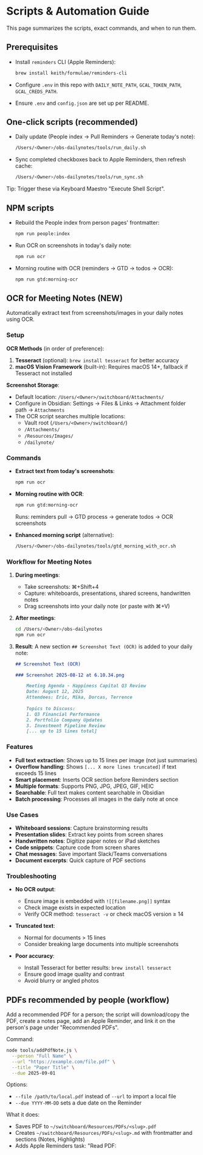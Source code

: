 # Scripts & Automation Guide

This page summarizes the scripts, exact commands, and when to run them.

## Prerequisites

- Install `reminders` CLI (Apple Reminders):

  ```bash
  brew install keith/formulae/reminders-cli
  ```

- Configure `.env` in this repo with `DAILY_NOTE_PATH`, `GCAL_TOKEN_PATH`, `GCAL_CREDS_PATH`.
- Ensure `.env` and `config.json` are set up per README.

## One-click scripts (recommended)

- Daily update (People index → Pull Reminders → Generate today's note):

  ```bash
  /Users/<Owner>/obs-dailynotes/tools/run_daily.sh
  ```

- Sync completed checkboxes back to Apple Reminders, then refresh cache:

  ```bash
  /Users/<Owner>/obs-dailynotes/tools/run_sync.sh
  ```

Tip: Trigger these via Keyboard Maestro "Execute Shell Script".

## NPM scripts

- Rebuild the People index from person pages' frontmatter:

  ```bash
  npm run people:index
  ```

- Run OCR on screenshots in today's daily note:

  ```bash
  npm run ocr
  ```

- Morning routine with OCR (reminders → GTD → todos → OCR):

  ```bash
  npm run gtd:morning-ocr
  ```

## OCR for Meeting Notes (NEW)

Automatically extract text from screenshots/images in your daily notes using OCR.

### Setup

**OCR Methods** (in order of preference):
1. **Tesseract** (optional): `brew install tesseract` for better accuracy
2. **macOS Vision Framework** (built-in): Requires macOS 14+, fallback if Tesseract not installed

**Screenshot Storage**:
- Default location: `/Users/<Owner>/switchboard/Attachments/`
- Configure in Obsidian: Settings → Files & Links → Attachment folder path → `Attachments`
- The OCR script searches multiple locations:
  - Vault root (`/Users/<Owner>/switchboard/`)
  - `/Attachments/`
  - `/Resources/Images/`
  - `/dailynote/`

### Commands

- **Extract text from today's screenshots**:
  ```bash
  npm run ocr
  ```

- **Morning routine with OCR**:
  ```bash
  npm run gtd:morning-ocr
  ```
  
  Runs: reminders pull → GTD process → generate todos → OCR screenshots

- **Enhanced morning script** (alternative):
  ```bash
  /Users/<Owner>/obs-dailynotes/tools/gtd_morning_with_ocr.sh
  ```

### Workflow for Meeting Notes

1. **During meetings**:
   - Take screenshots: ⌘+Shift+4
   - Capture: whiteboards, presentations, shared screens, handwritten notes
   - Drag screenshots into your daily note (or paste with ⌘+V)

2. **After meetings**:
   ```bash
   cd /Users/<Owner>/obs-dailynotes
   npm run ocr
   ```

3. **Result**: A new section `## Screenshot Text (OCR)` is added to your daily note:
   ```markdown
   ## Screenshot Text (OCR)
   
   ### Screenshot 2025-08-12 at 6.10.34.png
   
       Meeting Agenda - Happiness Capital Q3 Review
       Date: August 12, 2025
       Attendees: Eric, Mika, Dorcas, Terrence
       
       Topics to Discuss:
       1. Q3 Financial Performance
       2. Portfolio Company Updates
       3. Investment Pipeline Review
       [... up to 15 lines total]
   ```

### Features

- **Full text extraction**: Shows up to 15 lines per image (not just summaries)
- **Overflow handling**: Shows `[... X more lines truncated]` if text exceeds 15 lines
- **Smart placement**: Inserts OCR section before Reminders section
- **Multiple formats**: Supports PNG, JPG, JPEG, GIF, HEIC
- **Searchable**: Full text makes content searchable in Obsidian
- **Batch processing**: Processes all images in the daily note at once

### Use Cases

- **Whiteboard sessions**: Capture brainstorming results
- **Presentation slides**: Extract key points from screen shares
- **Handwritten notes**: Digitize paper notes or iPad sketches
- **Code snippets**: Capture code from screen shares
- **Chat messages**: Save important Slack/Teams conversations
- **Document excerpts**: Quick capture of PDF sections

### Troubleshooting

- **No OCR output**: 
  - Ensure image is embedded with `![[filename.png]]` syntax
  - Check image exists in expected location
  - Verify OCR method: `tesseract -v` or check macOS version ≥ 14
  
- **Truncated text**:
  - Normal for documents > 15 lines
  - Consider breaking large documents into multiple screenshots
  
- **Poor accuracy**:
  - Install Tesseract for better results: `brew install tesseract`
  - Ensure good image quality and contrast
  - Avoid blurry or angled photos

## PDFs recommended by people (workflow)

Add a recommended PDF for a person; the script will download/copy the PDF, create a notes page, add an Apple Reminder, and link it on the person's page under "Recommended PDFs".

Command:

```bash
node tools/addPdfNote.js \
  --person "Full Name" \
  --url "https://example.com/file.pdf" \
  --title "Paper Title" \
  --due 2025-09-01
```

Options:
- `--file /path/to/local.pdf` instead of `--url` to import a local file
- `--due YYYY-MM-DD` sets a due date on the Reminder

What it does:
- Saves PDF to `~/switchboard/Resources/PDFs/<slug>.pdf`
- Creates `~/switchboard/Resources/PDFs/<slug>.md` with frontmatter and sections (Notes, Highlights)
- Adds Apple Reminders task: "Read PDF: <title>"
- Upserts a link under `## Recommended PDFs` on the person's page

Prereqs:
- `brew install keith/formulae/reminders-cli`
- Ensure `DAILY_NOTE_PATH` is set in `.env` so the script can locate `people.index.json`

Details:
- Person list selection for the Reminder (in order):
  1) The person's page frontmatter `reminders.listName` if present and not a template (e.g., ignores `{{title}}`)
  2) `people.index.json` entry's `reminders.listName`
  3) Fallback to a `Reading` list
- If the target list doesn't exist, the tool attempts to create it automatically.
- The person page is linked with an Obsidian wikilink under a `## Recommended PDFs` section (created if missing). Duplicate links are avoided.
- The notes file includes: `title`, `added` ISO timestamp, `recommended_by`, `pdf_path`, optional `pdf_url`, and `tags: [pdf, reading]`.

Troubleshooting:
- "reminders: command not found" → `brew install keith/formulae/reminders-cli`
- "Failed to add reminder task" → ensure the list name is concrete (avoid templates like `{{title}}`) or set a valid `reminders.listName` on the person page; the tool will fallback to `Reading` and auto-create lists when possible.

- Pull Apple Reminders → cache + per‑person agendas + full mirror:

  ```bash
  npm run reminders:pull
  ```

- Sync completed items in `reminders/reminders.md` → Apple Reminders:

  ```bash
  npm run reminders:sync
  ```

## MCP servers and related scripts

For full details, see [tools/mcpServers/README.md](tools/mcpServers/README.md).

- `tools/mcpClient.js` (client launcher/caller)
  - Launches MCP servers (e.g., Gmail) via `MCP_GMAIL_CMD`/`MCP_GMAIL_ARGS`
  - Fetches Gmail context per email and caches under `data/people_cache/`
  - Respects per‑person frontmatter `gmail_deep: true` or global `GMAIL_DEEP=1`

- `tools/mcpServers/gmailServer.js` (Gmail MCP server)
  - JSON‑RPC over stdio; provides `gmail.searchThreads` and `gmail.searchMessages`
  - Scope:
    - Default metadata
    - Deep mode (`GMAIL_DEEP=1` or `GMAIL_SCOPE=readonly`) uses readonly and returns safe body previews

- `tools/mcpServers/bootstrapGmailAuth.js` (OAuth bootstrap)
  - Step 1: print auth URL
  - Step 2: save token via `GMAIL_OAUTH_CODE`

- `tools/runAllPeople.js`
  - Iterates person pages; if an email exists, invokes `mcpClient.js` with Gmail server
  - If `gmail_deep: true` in frontmatter, sets `GMAIL_DEEP=1`

- `tools/batchEnrichPeople.js`
  - Batch variant of the above; tolerant of failures; honors `gmail_deep`

Quick example (standalone):

```bash
cd /Users/<Owner>/obs-dailynotes
PERSON_EMAIL="user@example.com" \
MCP_GMAIL_CMD="node" MCP_GMAIL_ARGS="tools/mcpServers/gmailServer.js" \
node tools/mcpClient.js | cat
```

## Workflow: enabling gmail_deep and enriching a page

Enable deep Gmail fetching for a person and enrich their page with a deep Gmail link/summary:

1. Set the per-person flag in the person page frontmatter:

   ```markdown
   ---
   gmail_deep: true
   ---
   ```

   - Optional: to force deep globally for a run, export `GMAIL_DEEP=1`.

2. Refresh Gmail context for that person (uses the MCP Gmail server):

   ```bash
   cd /Users/<Owner>/obs-dailynotes
   node tools/refreshGmailForPerson.js "Taro Chiba"
   ```

   - This writes `data/people_cache/<person>.json` with deep previews when enabled.

   - Tip: Use `--deep` to force deep and persist `gmail_deep: true` to the person page frontmatter:

     ```bash
     node tools/refreshGmailForPerson.js --deep "Taro Chiba"
     ```

3. Run enrichment to update the person page (and write private notes). This will also add a subtle marker on the public page indicating a private file exists:

   ```bash
   cd /Users/<Owner>/obs-dailynotes
   PERSON_KEY="Taro Chiba" node tools/enrichFromLLM.js
   ```

   - The public page gains enriched frontmatter/public sections.
   - The private page is written to `~/switchboard/Private/People/<slug>.md`.
   - The public page will receive a small 〔p〕 marker (and an HTML comment) to indicate a corresponding private page exists.

## Typical flows

- Morning (create/update today's note):
  1) `/Users/<Owner>/obs-dailynotes/tools/run_daily.sh`
  2) Optional: `npm run ocr` if you have screenshots to process

- After checking off items in the Reminders mirror:
  1) `/Users/<Owner>/obs-dailynotes/tools/run_sync.sh`

- After adding/editing a person page frontmatter (name/aliases/personId/reminders.listName):
  1) `npm run people:index`
  2) `npm run reminders:pull`
  3) Run daily update (optional): `node index.js` or `tools/run_daily.sh`

- After creating/changing a Reminders list for a person:
  1) Ensure the page has `reminders.listName: "Full Name"` (or the exact list name)
  2) `npm run reminders:pull`

## Where things appear

- Daily note (under `DAILY_NOTE_PATH`):
  - Header, Meetings, and "Reminders (macOS)" transclusion of `reminders.md`.
  - Per‑meeting "Agenda" sub-lists (when attendees match person pages).
  - OCR section: `## Screenshot Text (OCR)` with extracted text from images

- Person pages (at vault root):
  - Agenda from Apple Reminders is auto-inserted at the top between:
    - `<!-- BEGIN REMINDERS AGENDA -->` … `<!-- END REMINDERS AGENDA -->`

- Reminders artifacts (in vault):
  - `reminders/reminders_cache.json` (byList, byPerson)
  - `reminders/reminders.md` (full mirror for checkbox sync)
  - `reminders/agendas/<Full Name>.md` (standalone per‑person agendas)

## People page frontmatter (example)

```markdown
---
name: Taro Chiba
aliases: [Taro, "T. Chiba"]
emails: [taro@example.com]
reminders:
  listName: "Taro Chiba"
---
```

Notes:
- Prefer `emails` for identity and disambiguation (personId is deprecated).
- `reminders.listName` must match the Apple Reminders list for that person.
- `aliases` help match attendee names and list names that vary.

## Troubleshooting

- Agenda missing under meetings:
  - Check person page exists and `name`/`aliases` match the attendee names.
  - Check `reminders.listName` matches the Reminders list name.
  - Run: `npm run people:index && npm run reminders:pull && node index.js`.

- No Reminders mirror in daily note:
  - Ensure `reminders.md` exists in the vault (created by `reminders:pull`).
  - The daily note embeds `![[reminders.md]]` and also shows a Tasks fallback block.

- Meetings duplicate or wrong order:
  - The generator writes a single MEETINGS block; rerun the script—it replaces in place.

- A meeting is missing after you changed filters mid‑day:
  - Check `.env` `EVENTS_FILTER`. The generator excludes any event whose title matches one of the comma‑separated terms.
  - Rerun the daily generator (Keyboard Maestro macro or `node index.js`) to upsert the `MEETINGS` block using the updated filters.
  - For a one‑off include, run with a temporary override:

    ```bash
    EVENTS_FILTER="<filters without the specific title>" node index.js
    ```

## Keyboard Maestro (quick)

- Daily update macro:
  - Command: `/Users/<Owner>/obs-dailynotes/tools/run_daily.sh`
- Sync macro:
  - Command: `/Users/<Owner>/obs-dailynotes/tools/run_sync.sh`
- OCR macro (new):
  - Command: `cd /Users/<Owner>/obs-dailynotes && npm run ocr`
- Morning with OCR macro:
  - Command: `cd /Users/<Owner>/obs-dailynotes && npm run gtd:morning-ocr`
